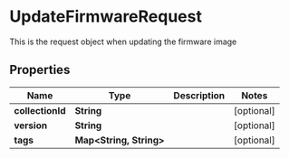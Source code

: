 

# UpdateFirmwareRequest

This is the request object when updating the firmware image

## Properties

| Name | Type | Description | Notes |
|------------ | ------------- | ------------- | -------------|
|**collectionId** | **String** |  |  [optional] |
|**version** | **String** |  |  [optional] |
|**tags** | **Map&lt;String, String&gt;** |  |  [optional] |



